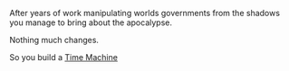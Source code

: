 After years of work manipulating worlds governments from the shadows you manage to bring about the apocalypse.

Nothing much changes.

So you build a [Time Machine](../../../time-machine/time-machine.md)